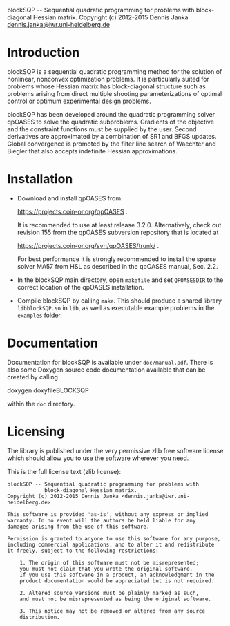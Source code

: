 blockSQP -- Sequential quadratic programming for problems with
            block-diagonal Hessian matrix.
Copyright (c) 2012-2015 Dennis Janka <dennis.janka@iwr.uni-heidelberg.de>


Introduction
============
blockSQP is a sequential quadratic programming method for the solution
of nonlinear, nonconvex optimization problems. It is particularly suited
for problems whose Hessian matrix has block-diagonal structure such as
problems arising from direct multiple shooting parameterizations of
optimal control or optimum experimental design problems.

blockSQP has been developed around the quadratic programming solver
qpOASES to solve the quadratic subproblems.
Gradients of the objective and the constraint functions must be supplied
by the user. Second derivatives are approximated by a combination of SR1
and BFGS updates. Global convergence is promoted by the filter line search
of Waechter and Biegler that also accepts indefinite Hessian approximations.


Installation
============
* Download and install qpOASES from

  https://projects.coin-or.org/qpOASES .

  It is recommended to use at least release 3.2.0.
  Alternatively, check out revision 155 from the qpOASES subversion
  repository that is located at

  https://projects.coin-or.org/svn/qpOASES/trunk/ .

  For best performance it is strongly recommended to install the sparse
  solver MA57 from HSL as described in the qpOASES manual, Sec. 2.2.

* In the blockSQP main directory, open `makefile` and set `QPOASESDIR`
  to the correct location of the qpOASES installation.

* Compile blockSQP by calling `make`. This should produce a shared
  library `libblockSQP.so` in `lib`, as well as executable example problems
  in the `examples` folder.


Documentation
=============
Documentation for blockSQP is available under `doc/manual.pdf`.
There is also some Doxygen source code documentation available that can
be created by calling

  doxygen doxyfileBLOCKSQP

within the `doc` directory.


Licensing
=========

The library is published under the very permissive zlib free software
license which should allow you to use the software wherever you need.

This is the full license text (zlib license):

    blockSQP -- Sequential quadratic programming for problems with
                block-diagonal Hessian matrix.
    Copyright (c) 2012-2015 Dennis Janka <dennis.janka@iwr.uni-heidelberg.de>

    This software is provided 'as-is', without any express or implied
    warranty. In no event will the authors be held liable for any
    damages arising from the use of this software.

    Permission is granted to anyone to use this software for any purpose,
    including commercial applications, and to alter it and redistribute
    it freely, subject to the following restrictions:

        1. The origin of this software must not be misrepresented;
        you must not claim that you wrote the original software.
        If you use this software in a product, an acknowledgment in the
        product documentation would be appreciated but is not required.

        2. Altered source versions must be plainly marked as such,
        and must not be misrepresented as being the original software.

        3. This notice may not be removed or altered from any source
        distribution.

